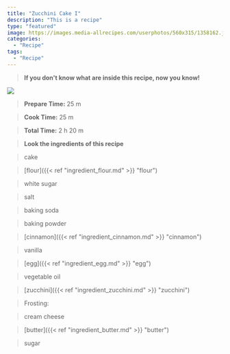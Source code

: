 ```yaml
---
title: "Zucchini Cake I"
description: "This is a recipe"
type: "featured"
image: https://images.media-allrecipes.com/userphotos/560x315/1358162.jpg
categories: 
  - "Recipe"
tags: 
  - "Recipe"
---
```



>**If you don't know what are inside this recipe, now you know!**

![](../images/Recipes-Banner.jpg)
> **Prepare Time:** 25 m


> **Cook Time:** 25 m


> **Total Time:** 2 h 20 m

> **Look the ingredients of this recipe**

> cake

> [flour]({{< ref "ingredient_flour.md" >}} "flour")

> white sugar

> salt

> baking soda

> baking powder

> [cinnamon]({{< ref "ingredient_cinnamon.md" >}} "cinnamon")

> vanilla

> [egg]({{< ref "ingredient_egg.md" >}} "egg")

> vegetable oil

> [zucchini]({{< ref "ingredient_zucchini.md" >}} "zucchini")

> Frosting:

> cream cheese

> [butter]({{< ref "ingredient_butter.md" >}} "butter")

> sugar

